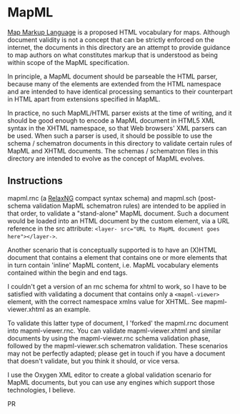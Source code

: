 # MapML

[Map Markup Language](https://maps4html.org/MapML/spec/) is a proposed HTML vocabulary for maps. 
Although document validity is not a concept that can be strictly enforced on the internet, 
the documents in this directory are an attempt to provide guidance to map authors on what 
constitutes markup that is understood as being within scope of the MapML specification.

In principle, a MapML document should be parseable the HTML parser, because
many of the elements are extended from the HTML namespace and are intended to have 
identical processing semantics to their counterpart in HTML apart from extensions specified in MapML.

In practice, no such MapML/HTML parser exists at the time of writing, and it should be good enough to encode
a MapML document in HTML5 XML syntax in the XHTML namespace, so that Web browsers' 
XML parsers can be used.  When such a parser is used, it should be possible to use 
the schema / schematron documents in this directory to validate certain
rules of MapML and XHTML documents.  The schemas / schematron files in this directory are intended to 
evolve as the concept of MapML evolves. 

## Instructions

mapml.rnc (a [RelaxNG](http://www.relaxng.org/compact-tutorial-20030326.html) compact syntax schema) 
and mapml.sch (post-schema validation MapML schematron rules) are intended to be 
applied in that order, to validate a "stand-alone" MapML document.  Such a document 
would be loaded into an HTML document by the <layer-> custom element, via a URL 
reference in the src attribute:  `<layer- src="URL to MapML document goes here"></layer->`.

Another scenario that is conceptually supported is to have an (X)HTML document that
contains a <mapml-viewer> element that contains one or more <layer-> elements that
in turn contain 'inline' MapML content, i.e. MapML vocabulary elements contained
within the <layer-></layer-> begin and end tags.

I couldn't get a version of an rnc schema for xhtml to work, so I have to be satisfied
with validating a document that contains only a `<mapml-viewer>` element, with the
correct namespace xmlns value for XHTML. See mapml-viewer.xhtml as an example.

To validate this latter type of document, I 'forked' the mapml.rnc document into
mapml-viewer.rnc.  You can validate mapml-viewer.xhtml and similar documents by
using the mapml-viewer.rnc schema validation phase, followed by the mapml-viewer.sch
schematron validation.  These scenarios may not be perfectly adapted; please get
in touch if you have a document that doesn't validate, but you think it should, 
or vice versa.

I use the Oxygen XML editor to create a global validation scenario for MapML documents,
but you can use any engines which support those technologies, I believe.

PR

